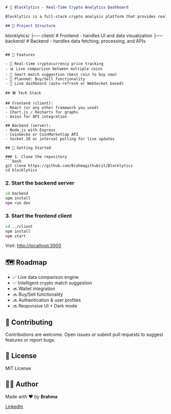 
```markdown
# 🧱 Blocklytics - Real-Time Crypto Analytics Dashboard

Blocklytics is a full-stack crypto analysis platform that provides real-time price comparison between multiple cryptocurrencies. It helps users identify the best coin to buy based on live data. A buy/sell functionality is planned for future updates to make this platform a complete crypto trade companion.

## 📂 Project Structure

```

blocklytics/
├── client/   # Frontend - handles UI and data visualization
├── backend/   # Backend - handles data fetching, processing, and APIs

````

## 🚀 Features

- 🔄 Real-time cryptocurrency price tracking
- 📊 Live comparison between multiple coins
- 🧠 Smart match suggestion (best coin to buy now)
- 🔐 Planned: Buy/Sell functionality
- 📡 Live dashboard (auto-refresh or WebSocket based)

## 🛠️ Tech Stack

## Frontend (client):
- React (or any other framework you used)
- Chart.js / Recharts for graphs
- Axios for API integration

## Backend (server):
- Node.js with Express
- CoinGecko or CoinMarketCap API
- Socket.IO or interval polling for live updates

## 🧪 Getting Started

### 1. Clone the repository
```bash
git clone https://github.com/Brahmagithubrit/Blocklytics
cd blocklytics
````

### 2. Start the backend server

```bash
cd backend
npm install
npm run dev
```

### 3. Start the frontend client

```bash
cd ../client
npm install
npm start
```

Visit: [http://localhost:3000](http://localhost:3000)

## 🗺️ Roadmap

* ✅ Live data comparison engine
* ✅ Intelligent crypto match suggestion
* 🔜 Wallet integration
* 🔜 Buy/Sell functionality
* 🔜 Authentication & user profiles
* 🔜 Responsive UI + Dark mode

## 🤝 Contributing

Contributions are welcome. Open issues or submit pull requests to suggest features or report bugs.

## 📄 License

MIT License

## 👨‍💻 Author
Made with ❤️ by **Brahma**

[LinkedIn](https://www.linkedin.com/in/brahmananda-tosh-770995266/)


